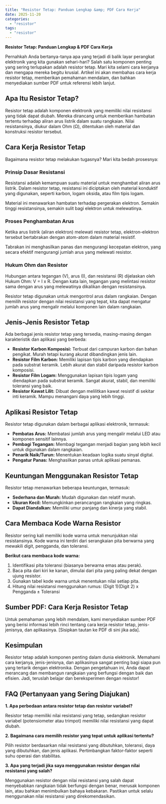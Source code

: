 ```yaml
---
title: "Resistor Tetap: Panduan Lengkap &amp; PDF Cara Kerja"
date: 2025-11-20
categories: 
  - "resistor"
tags: 
  - "resistor"
---
```


**Resistor Tetap: Panduan Lengkap & PDF Cara Kerja**

Pernahkah Anda bertanya-tanya apa yang terjadi di balik layar perangkat elektronik yang kita gunakan sehari-hari? Salah satu komponen penting yang sering terlupakan adalah resistor tetap. Mari kita selami cara kerjanya dan mengapa mereka begitu krusial. Artikel ini akan membahas cara kerja resistor tetap, memberikan pemahaman mendalam, dan bahkan menyediakan sumber PDF untuk referensi lebih lanjut.

## Apa Itu Resistor Tetap?

Resistor tetap adalah komponen elektronik yang memiliki nilai resistansi yang tidak dapat diubah. Mereka dirancang untuk memberikan hambatan tertentu terhadap aliran arus listrik dalam suatu rangkaian. Nilai resistansinya, diukur dalam Ohm (Ω), ditentukan oleh material dan konstruksi resistor tersebut.

## Cara Kerja Resistor Tetap

Bagaimana resistor tetap melakukan tugasnya? Mari kita bedah prosesnya:

### Prinsip Dasar Resistansi

Resistansi adalah kemampuan suatu material untuk menghambat aliran arus listrik. Dalam resistor tetap, resistansi ini diciptakan oleh material konduktif yang digunakan, seperti karbon, logam oksida, atau film tipis logam.

Material ini menawarkan hambatan terhadap pergerakan elektron. Semakin tinggi resistansinya, semakin sulit bagi elektron untuk melewatinya.

### Proses Penghambatan Arus

Ketika arus listrik (aliran elektron) melewati resistor tetap, elektron-elektron tersebut bertabrakan dengan atom-atom dalam material resistif.

Tabrakan ini menghasilkan panas dan mengurangi kecepatan elektron, yang secara efektif mengurangi jumlah arus yang melewati resistor.

### Hukum Ohm dan Resistor

Hubungan antara tegangan (V), arus (I), dan resistansi (R) dijelaskan oleh Hukum Ohm: V = I x R. Dengan kata lain, tegangan yang melintasi resistor sama dengan arus yang melewatinya dikalikan dengan resistansinya.

Resistor tetap digunakan untuk mengontrol arus dalam rangkaian. Dengan memilih resistor dengan nilai resistansi yang tepat, kita dapat mengatur jumlah arus yang mengalir melalui komponen lain dalam rangkaian.

## Jenis-Jenis Resistor Tetap

Ada berbagai jenis resistor tetap yang tersedia, masing-masing dengan karakteristik dan aplikasi yang berbeda:

- **Resistor Karbon Komposisi:** Terbuat dari campuran karbon dan bahan pengikat. Murah tetapi kurang akurat dibandingkan jenis lain.
- **Resistor Film Karbon:** Memiliki lapisan tipis karbon yang diendapkan pada substrat keramik. Lebih akurat dan stabil daripada resistor karbon komposisi.
- **Resistor Film Logam:** Menggunakan lapisan tipis logam yang diendapkan pada substrat keramik. Sangat akurat, stabil, dan memiliki toleransi yang baik.
- **Resistor Kawat Lilit:** Dibuat dengan melilitkan kawat resistif di sekitar inti keramik. Mampu menangani daya yang lebih tinggi.

## Aplikasi Resistor Tetap

Resistor tetap digunakan dalam berbagai aplikasi elektronik, termasuk:

- **Pembatas Arus:** Membatasi jumlah arus yang mengalir melalui LED atau komponen sensitif lainnya.
- **Pembagi Tegangan:** Membagi tegangan menjadi bagian yang lebih kecil untuk digunakan dalam rangkaian.
- **Penarik Naik/Turun:** Menentukan keadaan logika suatu sinyal digital.
- **Pengatur Panas:** Menghasilkan panas untuk aplikasi pemanas.

## Keuntungan Menggunakan Resistor Tetap

Resistor tetap menawarkan beberapa keuntungan, termasuk:

- **Sederhana dan Murah:** Mudah digunakan dan relatif murah.
- **Ukuran Kecil:** Memungkinkan perancangan rangkaian yang ringkas.
- **Dapat Diandalkan:** Memiliki umur panjang dan kinerja yang stabil.

## Cara Membaca Kode Warna Resistor

Resistor sering kali memiliki kode warna untuk menunjukkan nilai resistansinya. Kode warna ini terdiri dari serangkaian pita berwarna yang mewakili digit, pengganda, dan toleransi.

**Berikut cara membaca kode warna:**

1. Identifikasi pita toleransi (biasanya berwarna emas atau perak).
2. Baca pita dari kiri ke kanan, dimulai dari pita yang paling dekat dengan ujung resistor.
3. Gunakan tabel kode warna untuk menentukan nilai setiap pita.
4. Hitung nilai resistansi menggunakan rumus: (Digit 1)(Digit 2) x Pengganda ± Toleransi

## Sumber PDF: Cara Kerja Resistor Tetap

Untuk pemahaman yang lebih mendalam, kami menyediakan sumber PDF yang berisi informasi lebih rinci tentang cara kerja resistor tetap, jenis-jenisnya, dan aplikasinya. \[Sisipkan tautan ke PDF di sini jika ada\].

## Kesimpulan

Resistor tetap adalah komponen penting dalam dunia elektronik. Memahami cara kerjanya, jenis-jenisnya, dan aplikasinya sangat penting bagi siapa pun yang tertarik dengan elektronika. Dengan pengetahuan ini, Anda dapat merancang dan membangun rangkaian yang berfungsi dengan baik dan efisien. Jadi, teruslah belajar dan bereksperimen dengan resistor!

## FAQ (Pertanyaan yang Sering Diajukan)

**1\. Apa perbedaan antara resistor tetap dan resistor variabel?**

Resistor tetap memiliki nilai resistansi yang tetap, sedangkan resistor variabel (potensiometer atau trimpot) memiliki nilai resistansi yang dapat diubah.

**2\. Bagaimana cara memilih resistor yang tepat untuk aplikasi tertentu?**

Pilih resistor berdasarkan nilai resistansi yang dibutuhkan, toleransi, daya yang dibutuhkan, dan jenis aplikasi. Pertimbangkan faktor-faktor seperti suhu operasi dan stabilitas.

**3\. Apa yang terjadi jika saya menggunakan resistor dengan nilai resistansi yang salah?**

Menggunakan resistor dengan nilai resistansi yang salah dapat menyebabkan rangkaian tidak berfungsi dengan benar, merusak komponen lain, atau bahkan menimbulkan bahaya kebakaran. Pastikan untuk selalu menggunakan nilai resistansi yang direkomendasikan.
